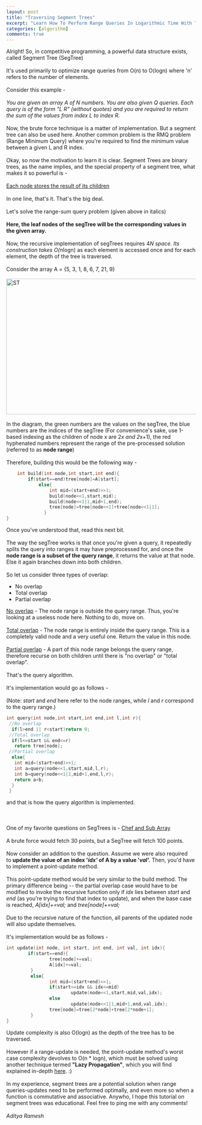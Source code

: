 ```yaml
---
layout: post
title: "Traversing Segment Trees"
excerpt: "Learn How To Perform Range Queries In Logarithmic Time With This Data Structure!"
categories: [algorithm]
comments: true
---
```

Alright! So, in competitive programming, a powerful data structure exists, called Segment Tree (SegTree)
            <br><br>
            It's used primarily to optimize range queries from O(n) to O(logn) where 'n' refers to the number of elements.
            <br><br>
            Consider this example -
            <br><br>
            <em>You are given an array A of N numbers. You are also given Q queries. Each query is of the form "L R" (without quotes) and you are required to return the sum of the values from index L to index R.</em>
            <br><br>
            Now, the brute force technique is a matter of implementation. But a segment tree can also be used here. Another common problem is the RMQ problem (Range Minimum Query) where you're required to find the minimum value between a given L and R index.
            <br><br>
            Okay, so now the motivation to learn it is clear. Segment Trees are binary trees, as the name implies, and the special property of a segment tree, what makes it so powerful is -
            <br><br>
            <span style="text-decoration:underline;">Each node stores the result of its children</span>
            <br><br>
            In one line, that's it. That's the big deal.
            <br><br>
            Let's solve the range-sum query problem (given above in italics)
            <br><br>
            <strong>Here, the leaf nodes of the segTree will be the corresponding values in the given array. </strong>
            <br><br>
            Now, the recursive implementation of segTrees requires 4*N space. Its construction takes O(n*logn) as each element is accessed once and for each element, the depth of the tree is traversed.
            <br><br>
            Consider the array A = {5, 3, 1, 8, 6, 7, 21, 9}
            <br><br>
            <img class="alignnone size-full wp-image-86" src="https://rameshaditya.files.wordpress.com/2017/08/st.png" alt="ST" width="772" height="360" />
            <br><br>
            In the diagram, the green numbers are the values on the segTree, the blue numbers are the indices of the segTree (For convenience's sake, use 1-based indexing as the children of node x are 2*x and 2*x+1), the red hyphenated numbers represent the range of the pre-processed solution (referred to as <strong>node range</strong>)
            <br><br>
            Therefore, building this would be the following way -
```c++
    int build(int node,int start,int end){
        if(start==end)tree[node]=A[start];
            else{
                int mid=(start+end)>>1;
                build(node<<1,start,mid);
                build(node<<1|1,mid+1,end);
                tree[node]=tree[node<<1]+tree[node<<1|1];
              }
}
```

Once you've understood that, read this next bit.
<br><br>
The way the segTree works is that once you're given a query, it repeatedly splits the query into ranges it may have preprocessed for, and once the <strong>node range is a subset of the query range</strong>, it returns the value at that node. Else it again branches down into both children.
<br><br>
So let us consider three types of overlap:
<ul>
  <li>No overlap</li>
  <li>Total overlap</li>
  <li>Partial overlap</li>
</ul>
<span style="text-decoration:underline;">No overlap</span> - The node range is outside the query range. Thus, you're looking at a useless node here. Nothing to do, move on.
<br><br>
<span style="text-decoration:underline;">Total overlap</span> - The node range is entirely inside the query range. This is a completely valid node and a very useful one. Return the value in this node.
<br><br>
<span style="text-decoration:underline;">Partial overlap</span> - A part of this node range belongs the query range, therefore recurse on both children until there is "no overlap" or "total overlap".
<br><br>
That's the query algorithm.
<br><br>
It's implementation would go as follows -
<br><br>
(Note: <em>start </em>and <em>end </em>here refer to the node ranges, while <em>l </em>and <em>r</em> correspond to the query range.)
            
```c++
int query(int node,int start,int end,int l,int r){
 //No overlap  
  if(l>end || r<start)return 0;
 //Total overlap
  if(l<=start && end<=r)
   return tree[node];         
 //Partial overlap      
  else{         
   int mid=(start+end)>>1;
   int a=query(node<<1,start,mid,l,r);
   int b=query(node<<1|1,mid+1,end,l,r);
   return a+b;
  }
 } 

```

  and that is how the query algorithm is implemented.
  <br><br>
&nbsp;
<br><br>
One of my favorite questions on SegTrees is - <a href="https://www.codechef.com/MAY17/problems/CHEFSUBA" target="_blank" rel="noopener">Chef and Sub Array</a>
<br><br>
A brute force would fetch 30 points, but a SegTree will fetch 100 points.
<br><br>
Now consider an addition to the question. Assume we were also required to <strong>update the value of an index '<em>idx' </em>of A by a value '<em>val'.</em></strong><em> </em>Then, you'd have to implement a point-update method.
<br><br>
This point-update method would be very similar to the build method. The primary difference being -- the partial overlap case would have to be modified to invoke the recursive function only if <em>idx</em> lies between <em>start</em> and <em>end </em>(as you're trying to find that index to update), and when the base case is reached, <em>A[idx]+=val; </em>and <em>tree[node]+=val; </em>
<br><br>
Due to the recursive nature of the function, all parents of the updated node will also update themselves.
<br><br>
It's implementation would be as follows -

```c++
int update(int node, int start, int end, int val, int idx){
        if(start==end){
                tree[node]+=val;
                A[idx]+=val;
         }
         else{
                int mid=(start+end)>>1;
                if(start<=idx && idx<=mid)
                        update(node<<1,start,mid,val,idx);
                else
                        update(node<<1|1,mid+1,end,val,idx);
                tree[node]=tree[2*node]+tree[2*node+1];
         }
}
```
Update complexity is also O(logn) as the depth of the tree has to be traversed.
<br><br>
However if a range-update is needed, the point-update method's worst case complexity devolves to O(n * logn), which must be solved using another technique termed <strong>"Lazy Propagation"</strong>, which you will find explained in-depth <a href="https://rameshaditya.wordpress.com/2017/09/01/learning-lazy-propagation/">here</a>. :)
<br><br>
In my experience, segment trees are a potential solution when range queries-updates need to be performed optimally, and even more so when a function is commutative and associative. Anywho, I hope this tutorial on segment trees was educational. Feel free to ping me with any comments!
<br><br>
<em>Aditya Ramesh</em>